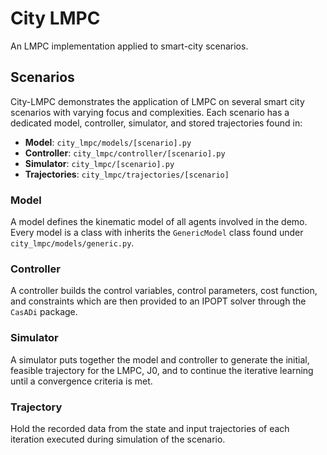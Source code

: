 # City LMPC

An LMPC implementation applied to smart-city scenarios.

## Scenarios

City-LMPC demonstrates the application of LMPC on several smart city scenarios with varying focus and complexities. Each scenario has a dedicated model, controller, simulator, and stored trajectories found in:

-   **Model**: `city_lmpc/models/[scenario].py`
-   **Controller**: `city_lmpc/controller/[scenario].py`
-   **Simulator**: `city_lmpc/[scenario].py`
-   **Trajectories**: `city_lmpc/trajectories/[scenario]`

### Model

A model defines the kinematic model of all agents involved in the demo. Every model is a class with inherits the `GenericModel` class found under `city_lmpc/models/generic.py`.

### Controller

A controller builds the control variables, control parameters, cost function, and constraints which are then provided to an IPOPT solver through the `CasADi` package.

### Simulator

A simulator puts together the model and controller to generate the initial, feasible trajectory for the LMPC, J0, and to continue the iterative learning until a convergence criteria is met.

### Trajectory

Hold the recorded data from the state and input trajectories of each iteration executed during simulation of the scenario.
